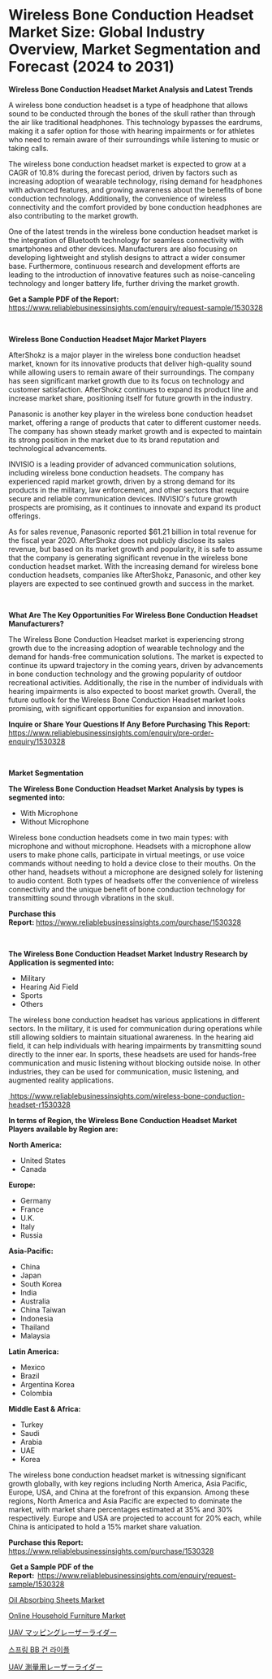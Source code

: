 <p><h1>Wireless Bone Conduction Headset Market Size: Global Industry Overview, Market Segmentation and Forecast (2024 to 2031)</h1></p><p><strong>Wireless Bone Conduction Headset Market Analysis and Latest Trends</strong></p>
<p><p>A wireless bone conduction headset is a type of headphone that allows sound to be conducted through the bones of the skull rather than through the air like traditional headphones. This technology bypasses the eardrums, making it a safer option for those with hearing impairments or for athletes who need to remain aware of their surroundings while listening to music or taking calls.</p><p>The wireless bone conduction headset market is expected to grow at a CAGR of 10.8% during the forecast period, driven by factors such as increasing adoption of wearable technology, rising demand for headphones with advanced features, and growing awareness about the benefits of bone conduction technology. Additionally, the convenience of wireless connectivity and the comfort provided by bone conduction headphones are also contributing to the market growth.</p><p>One of the latest trends in the wireless bone conduction headset market is the integration of Bluetooth technology for seamless connectivity with smartphones and other devices. Manufacturers are also focusing on developing lightweight and stylish designs to attract a wider consumer base. Furthermore, continuous research and development efforts are leading to the introduction of innovative features such as noise-canceling technology and longer battery life, further driving the market growth.</p></p>
<p><strong>Get a Sample PDF of the Report:&nbsp;</strong> <a href="https://www.reliablebusinessinsights.com/enquiry/request-sample/1530328">https://www.reliablebusinessinsights.com/enquiry/request-sample/1530328</a></p>
<p>&nbsp;</p>
<p><strong>Wireless Bone Conduction Headset Major Market Players</strong></p>
<p><p>AfterShokz is a major player in the wireless bone conduction headset market, known for its innovative products that deliver high-quality sound while allowing users to remain aware of their surroundings. The company has seen significant market growth due to its focus on technology and customer satisfaction. AfterShokz continues to expand its product line and increase market share, positioning itself for future growth in the industry.</p><p>Panasonic is another key player in the wireless bone conduction headset market, offering a range of products that cater to different customer needs. The company has shown steady market growth and is expected to maintain its strong position in the market due to its brand reputation and technological advancements.</p><p>INVISIO is a leading provider of advanced communication solutions, including wireless bone conduction headsets. The company has experienced rapid market growth, driven by a strong demand for its products in the military, law enforcement, and other sectors that require secure and reliable communication devices. INVISIO's future growth prospects are promising, as it continues to innovate and expand its product offerings.</p><p>As for sales revenue, Panasonic reported $61.21 billion in total revenue for the fiscal year 2020. AfterShokz does not publicly disclose its sales revenue, but based on its market growth and popularity, it is safe to assume that the company is generating significant revenue in the wireless bone conduction headset market. With the increasing demand for wireless bone conduction headsets, companies like AfterShokz, Panasonic, and other key players are expected to see continued growth and success in the market.</p></p>
<p>&nbsp;</p>
<p><strong>What Are The Key Opportunities For Wireless Bone Conduction Headset Manufacturers?</strong></p>
<p><p>The Wireless Bone Conduction Headset market is experiencing strong growth due to the increasing adoption of wearable technology and the demand for hands-free communication solutions. The market is expected to continue its upward trajectory in the coming years, driven by advancements in bone conduction technology and the growing popularity of outdoor recreational activities. Additionally, the rise in the number of individuals with hearing impairments is also expected to boost market growth. Overall, the future outlook for the Wireless Bone Conduction Headset market looks promising, with significant opportunities for expansion and innovation.</p></p>
<p><strong>Inquire or Share Your Questions If Any Before Purchasing This Report:</strong> <a href="https://www.reliablebusinessinsights.com/enquiry/pre-order-enquiry/1530328">https://www.reliablebusinessinsights.com/enquiry/pre-order-enquiry/1530328</a></p>
<p>&nbsp;</p>
<p><strong>Market Segmentation</strong></p>
<p><strong>The Wireless Bone Conduction Headset Market Analysis by types is segmented into:</strong></p>
<p><ul><li>With Microphone</li><li>Without Microphone</li></ul></p>
<p><p>Wireless bone conduction headsets come in two main types: with microphone and without microphone. Headsets with a microphone allow users to make phone calls, participate in virtual meetings, or use voice commands without needing to hold a device close to their mouths. On the other hand, headsets without a microphone are designed solely for listening to audio content. Both types of headsets offer the convenience of wireless connectivity and the unique benefit of bone conduction technology for transmitting sound through vibrations in the skull.</p></p>
<p><strong>Purchase this Report:&nbsp;</strong><a href="https://www.reliablebusinessinsights.com/purchase/1530328">https://www.reliablebusinessinsights.com/purchase/1530328</a></p>
<p>&nbsp;</p>
<p><strong>The Wireless Bone Conduction Headset Market Industry Research by Application is segmented into:</strong></p>
<p><ul><li>Military</li><li>Hearing Aid Field</li><li>Sports</li><li>Others</li></ul></p>
<p><p>The wireless bone conduction headset has various applications in different sectors. In the military, it is used for communication during operations while still allowing soldiers to maintain situational awareness. In the hearing aid field, it can help individuals with hearing impairments by transmitting sound directly to the inner ear. In sports, these headsets are used for hands-free communication and music listening without blocking outside noise. In other industries, they can be used for communication, music listening, and augmented reality applications.</p></p>
<p><a href="https://www.reliablebusinessinsights.com/wireless-bone-conduction-headset-r1530328">&nbsp;https://www.reliablebusinessinsights.com/wireless-bone-conduction-headset-r1530328</a></p>
<p><strong>In terms of Region, the Wireless Bone Conduction Headset Market Players available by Region are:</strong></p>
<p>
    <p> <strong> North America: </strong>
        <ul>
            <li>United States</li>
            <li>Canada</li>
        </ul>
        </p> 
    <p> <strong> Europe: </strong>
        <ul>
            <li>Germany</li>
            <li>France</li>
            <li>U.K.</li>
            <li>Italy</li>
            <li>Russia</li>
        </ul>
        </p> 
    <p> <strong> Asia-Pacific: </strong>
        <ul>
            <li>China</li>
            <li>Japan</li>
            <li>South Korea</li>
            <li>India</li>
            <li>Australia</li>
            <li>China Taiwan</li>
            <li>Indonesia</li>
            <li>Thailand</li>
            <li>Malaysia</li>
        </ul>
        </p> 
    <p> <strong> Latin America: </strong>
        <ul>
            <li>Mexico</li>
            <li>Brazil</li>
            <li>Argentina Korea</li>
            <li>Colombia</li>
        </ul>
        </p> 
    <p> <strong> Middle East & Africa: </strong>
        <ul>
            <li>Turkey</li>
            <li>Saudi</li>
            <li>Arabia</li>
            <li>UAE</li>
            <li>Korea</li>
        </ul>
    </p>
    </p>
<p><p>The wireless bone conduction headset market is witnessing significant growth globally, with key regions including North America, Asia Pacific, Europe, USA, and China at the forefront of this expansion. Among these regions, North America and Asia Pacific are expected to dominate the market, with market share percentages estimated at 35% and 30% respectively. Europe and USA are projected to account for 20% each, while China is anticipated to hold a 15% market share valuation.</p></p>
<p><strong>Purchase this Report: </strong><a href="https://www.reliablebusinessinsights.com/purchase/1530328">https://www.reliablebusinessinsights.com/purchase/1530328</a></p>
<p>&nbsp;<strong>Get a Sample PDF of the Report:&nbsp;&nbsp;</strong><a href="https://www.reliablebusinessinsights.com/enquiry/request-sample/1530328">https://www.reliablebusinessinsights.com/enquiry/request-sample/1530328</a></p>
<p><strong></strong></p>
<p><p><a href="https://github.com/fkhcgcyl33/Market-Research-Report-List-1/blob/main/oil-absorbing-sheets-market.md">Oil Absorbing Sheets Market</a></p><p><a href="https://github.com/yazulaeha/Market-Research-Report-List-1/blob/main/online-household-furniture-market.md">Online Household Furniture Market</a></p><p><a href="https://github.com/tubbs463/Market-Research-Report-List-1/blob/main/9372934140615.md">UAV マッピングレーザーライダー</a></p><p><a href="https://medium.com/@whitneymurphy1982/2024%EB%85%84%EB%B6%80%ED%84%B0-2031%EB%85%84%EA%B9%8C%EC%A7%80-%EB%B4%84-bb%EA%B1%B4-%EB%9D%BC%EC%9D%B4%ED%94%8C-%EC%8B%9C%EC%9E%A5-%EC%A0%84%EB%A7%9D-%EB%B0%8F-%EC%98%88%EC%B8%A1-f5ea6a05a715">스프링 BB 건 라이플</a></p><p><a href="https://github.com/LeoraEber/Market-Research-Report-List-1/blob/main/3232751140616.md">UAV 測量用レーザーライダー</a></p></p>